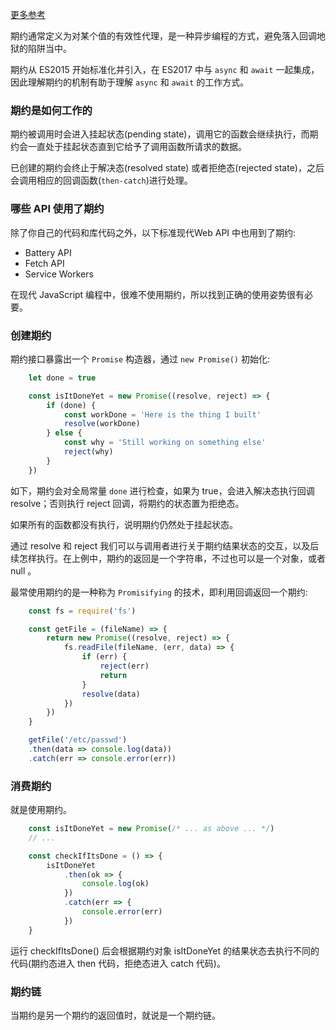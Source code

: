 
[更多参考](https://nodejs.dev/learn/understanding-javascript-promises)


期约通常定义为对某个值的有效性代理，是一种异步编程的方式，避免落入回调地狱的陷阱当中。

期约从 ES2015 开始标准化并引入，在 ES2017 中与 `async` 和 `await` 一起集成，因此理解期约的机制有助于理解 `async` 和 `await` 的工作方式。


### 期约是如何工作的

期约被调用时会进入挂起状态(pending state)，调用它的函数会继续执行，而期约会一直处于挂起状态直到它给予了调用函数所请求的数据。

已创建的期约会终止于解决态(resolved state) 或者拒绝态(rejected state)，之后会调用相应的回调函数(`then-catch`)进行处理。


### 哪些 API 使用了期约

除了你自己的代码和库代码之外，以下标准现代Web API 中也用到了期约:
* Battery API
* Fetch API
* Service Workers

在现代 JavaScript 编程中，很难不使用期约，所以找到正确的使用姿势很有必要。


### 创建期约

期约接口暴露出一个 `Promise` 构造器，通过 `new Promise()` 初始化:
```js
    let done = true

    const isItDoneYet = new Promise((resolve, reject) => {
        if (done) {
            const workDone = 'Here is the thing I built'
            resolve(workDone)
        } else {
            const why = 'Still working on something else'
            reject(why)
        }
    })
```
如下，期约会对全局常量 `done` 进行检查，如果为 true，会进入解决态执行回调 resolve；否则执行 reject 回调，将期约的状态置为拒绝态。

如果所有的函数都没有执行，说明期约仍然处于挂起状态。

通过 resolve 和 reject 我们可以与调用者进行关于期约结果状态的交互，以及后续怎样执行。在上例中，期约的返回是一个字符串，不过也可以是一个对象，或者 null 。

最常使用期约的是一种称为 `Promisifying` 的技术，即利用回调返回一个期约:
```js
    const fs = require('fs')

    const getFile = (fileName) => {
        return new Promise((resolve, reject) => {
            fs.readFile(fileName, (err, data) => {
                if (err) {
                    reject(err)
                    return
                }
                resolve(data)
            })
        })
    }

    getFile('/etc/passwd')
    .then(data => console.log(data))
    .catch(err => console.error(err))
```

### 消费期约

就是使用期约。
```js
    const isItDoneYet = new Promise(/* ... as above ... */)
    // ...

    const checkIfItsDone = () => {
        isItDoneYet
            .then(ok => {
                console.log(ok)
            })
            .catch(err => {
                console.error(err)
            })
    }
```
运行 checkIfItsDone() 后会根据期约对象 isItDoneYet 的结果状态去执行不同的代码(期约态进入 then 代码，拒绝态进入 catch 代码)。

### 期约链

当期约是另一个期约的返回值时，就说是一个期约链。
